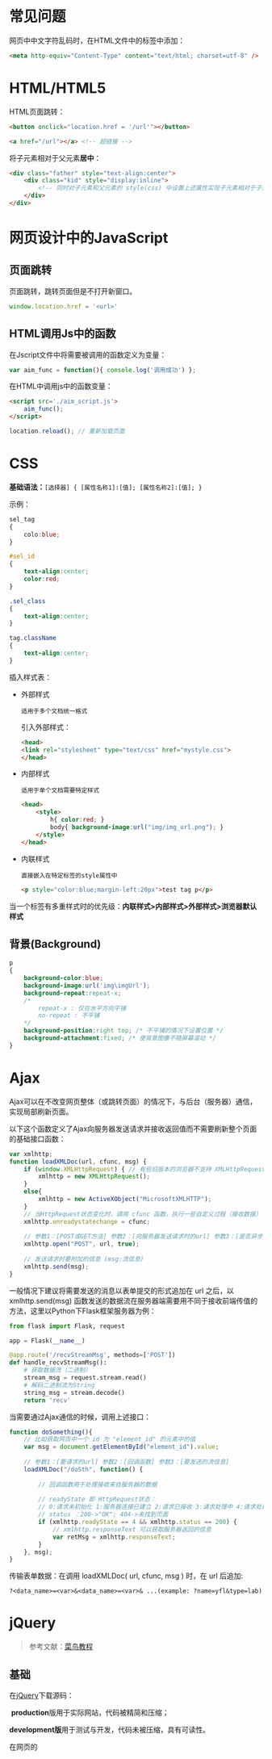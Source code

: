 # 常见问题

网页中中文字符乱码时，在HTML文件中的<head>标签中添加：

```html
<meta http-equiv="Content-Type" content="text/html; charset=utf-8" />
```

# HTML/HTML5

HTML页面跳转：

```html
<button onclick="location.href = '/url'"></button>

<a href="/url"></a> <!-- 超链接 -->
```

将子元素相对于父元素**居中**：

```html
<div class="father" style="text-align:center">
	<div class="kid" style="display:inline">
        <!-- 同时对子元素和父元素的 style(css) 中设置上述属性实现子元素相对于子元素的相对布局 -->
    </div>
</div>
```

# 网页设计中的JavaScript

## 页面跳转

页面跳转，跳转页面但是不打开新窗口。

```javascript
window.location.href = '<url>'
```

## HTML调用Js中的函数

在Jscript文件中将需要被调用的函数定义为变量：

```javascript
var aim_func = function(){ console.log('调用成功') };
```

在HTML中调用js中的函数变量：

```html
<script src='./aim_script.js'>
	aim_func();
</script>
```

```javascript
location.reload(); // 重新加载页面
```

# CSS

**基础语法：**`[选择器] { [属性名称1]:[值]; [属性名称2]:[值]; }`

示例：

```css
sel_tag
{
    colo:blue;
}

#sel_id
{
    text-align:center;
    color:red;
}

.sel_class
{
    text-align:center;
}

tag.className
{
    text-align:center;
}
```



插入样式表：

- 外部样式

  `适用于多个文档统一格式`

  引入外部样式：

  ```html
  <head>
  <link rel="stylesheet" type="text/css" href="mystyle.css">
  </head>
  ```

  

- 内部样式

  `适用于单个文档需要特定样式`

  ```html
  <head>
      <style>
          h{ color:red; }
          body{ background-image:url("img/img_url.png"); }
      </style>
  </head>
  ```

  

- 内联样式

  `直接嵌入在特定标签的style属性中`

  ```html
  <p style="color:blue;margin-left:20px">test tag p</p>
  ```

当一个标签有多重样式时的优先级：**内联样式>内部样式>外部样式>浏览器默认样式**

## 背景(Background)

```css
p
{
    background-color:blue;
    background-image:url('img\imgUrl');
    background-repeat:repeat-x;
    /*
    	repeat-x : 仅在水平方向平铺
    	no-repeat : 不平铺
    */
    background-position:right top; /* 不平铺的情况下设置位置 */
    background-attachment:fixed; /* 使背景图像不随屏幕滚动 */
}
```



# Ajax

Ajax可以在不改变网页整体（或跳转页面）的情况下，与后台（服务器）通信，实现局部刷新页面。

以下这个函数定义了Ajax向服务器发送请求并接收返回值而不需要刷新整个页面的基础接口函数：

```javascript
var xmlhttp;
function loadXMLDoc(url, cfunc, msg) {
    if (window.XMLHttpRequest) { // 有些旧版本的浏览器不支持 XMLHttpRequest()
        xmlhttp = new XMLHttpRequest();
    }
    else{
        xmlhttp = new ActiveXObject("MicrosoftXMLHTTP");
    }
    // 当HttpRequest状态变化时，调用 cfunc 函数，执行一些自定义过程（接收数据）
    xmlhttp.onreadystatechange = cfunc;
    
    // 参数1：[POST或GET方法] 参数2：[向服务器发送请求时的url] 参数3：[是否异步?true/false]
    xmlhttp.open("POST", url, true);
    
    // 发送请求时要附加的信息 (msg:流信息)
    xmlhttp.send(msg);
}
```

一般情况下建议将需要发送的消息以表单提交的形式追加在 url 之后，以 xmlhttp.send(msg) 函数发送的数据流在服务器端需要用不同于接收前端传值的方法，这里以Python下Flask框架服务器为例：

```python
from flask import Flask, request

app = Flask(__name__)

@app.route('/recvStreamMsg', methods=['POST'])
def handle_recvStreamMsg():
    # 获取数据流（二进制）
    stream_msg = request.stream.read()
    # 解码二进制流为String
    string_msg = stream.decode()
    return 'recv'
```



当需要通过Ajax通信的时候，调用上述接口：

```javascript
function doSomething(){
    // 比如获取网页中一个 id 为 "element_id" 的元素中的值
    var msg = document.getElementById("element_id").value;
    
    // 参数1：[要请求的url] 参数2：[回调函数] 参数3：[要发送的流信息]
    loadXMLDoc("/doSth", function() {
        
        // 回调函数用于处理接收来自服务器的数据
        
        // readyState 即 HttpRequest状态：
        // 0:请求未初始化 1:服务器连接已建立 2:请求已接收 3:请求处理中 4:请求处理完成且响应就绪
        // status ：200->"OK"; 404->未找到页面
        if (xmlhttp.readyState == 4 && xmlhttp.status == 200) {
            // xmlhttp.responseText 可以获取服务器返回的信息
            var retMsg = xmlhttp.responseText;
        }
    }, msg);
}
```

传输表单数据：在调用 loadXMLDoc( url, cfunc, msg ) 时，在 url 后追加:

`?<data_name>=<var>&<data_name>=<var>& ...(example: ?name=yfl&type=lab)`

# jQuery

> 参考文献：[菜鸟教程](https://www.runoob.com/jquery/jquery-tutorial.html)

## 基础

在[jQuery](https://jquery.com/download/)下载源码：

​	**production**版用于实际网站，代码被精简和压缩；

​	**development版**用于测试与开发，代码未被压缩，具有可读性。

在网页的 <script> 标签中添加 jQuery：

```html
<head>
    <script src="jquery-1.10.2.min.js"></script>
</head>
```

**注意：** <script> 标签中 src 属性后的 url 中的 jQuery 版本、地址和实际情况一致。

**入口函数**：在页面完全加载后执行该函数，将诸如**事件监听**的函数定义在这里可以防止页面在完全加载之前就执行jQuery。

**所有的jQuery函数都应该定义于此，否则无法生效**

```javascript
$(function() {
    // do sth.
})；
```

**此外jQuery找不到动态生成的元素，可以通过为动态元素建立监听实现**

```javascript
div += '<li id='动态元素' onclick='li-click(this)'></li>';

function li-click(obj){
    $(obj).attr('id');
}
```

**调用jQuery中的函数**

```js
$(function(){
    window.jQueryFunction = function(xx){ // jQuery内部声明
        // 程序代码
    }
});

jQueryFunction(xx); // 调用jQuery内部函数
```



## 元素选择

jQuery的主要功能：HTML元素选取、元素操作、CSS操作、事件、特效、DOM遍历、AJAX以及更多框架。

基础语法：$(selector).action() `通过$定义jQuery；selector选择HTML元素；action执行操作`

[**元素选择器**](https://www.runoob.com/jquery/jquery-selectors.html) **（$）：**

- $("*") ：选择所有元素；
- $(this) ：选择当前元素；
- $("p") ：选择所有 <p> 标签；
- $(".lab") ：选择所有 class 为 lab 的元素；
- $("p.lab") ：选择所有 class 为 "lab" 的 <p> 标签；
- $("#yfl") ：选择 id 为 "yfl" 的元素。

**元素属性选择：**

- css() 方法：该方法可以选择或设置元素中style属性（即css样式），获得或者改变它们的值。

```javascript
$('div').css('background-color', 'blue');
$('div').css('background-color');
```

- attr() 方法：该方法可以获得或改变元素中的属性值。

```javascript
$('div').attr('id', 'yfl-lab');
$('div').attr('id');
```

**值的获取：**

```javascript
$('div').value();
$('div').html();
$('div').text();
```



[**事件**](https://www.runoob.com/jquery/jquery-events.html)**：**

```javascript
$( <element> ).event( function() ) // 当选择的元素对应的action事件发生时执行function()函数
```

- click( ) : 鼠标**点击元素**时触发；
- dblclick( ) : 鼠标**双击元素**时触发；
- mouseenter( ) : 鼠标**穿过（移入/进入）元素**时触发；
- mouseleave() : 鼠标**离开元素**时触发；
- mousedown( ) : 鼠标**移到元素上方并按下按键**时触发；
- mouseup( ) : 鼠标**在元素上松开按键**时触发；
- hover( function1(), function2() ) : 鼠标**移动到元素**时触发第一个函数，**离开元素**时触发第二个函数；

**[动作](https://www.runoob.com/jquery/jquery-hide-show.html)（效果）：**

与事件类似，但区别在于当执行到当前代码时，相应的元素会执行相应动作。

## 添加/删除元素

删除元素：

remove() : 删除被选元素。

添加元素：

append('txt') : 在被选元素的结尾插入内容；

prepend('txt') : 在被选元素的开头插入内容；

after('txt') : 在被选元素之后插入内容；

before('txt') : 在被选元素之前插入内容。

## jQuery遍历

### 祖先遍历

**parent()**

获得元素的父元素：

```javascript
$('span').parent().attr('id', 'parent');
```

**parents()**

获得元素的所有祖先元素（即包含该元素的所有元素，层层向上，直到文档根元素<html>:

```javascript
$('span').parents().css('background-color', 'red');
```

**parentsUntil()**

```javascript
$('span').parentsUntil('div'); // 返回<span>到<div>之间的所有元素（不包括<span>和<div>）
```

### 后代遍历

**children()**: 返回所有直接子元素。

**find()**

返回所有后代元素，只到最内层：

```javascript
$('div').find('span'); // 返回所有后代中的<span>
$('div').find('*'); // 返回所有后代
```

### 同胞（同级）遍历

**siblings()**

返回所有同级元素：

```
$('div').siblings(); // 返回所有同级元素
$('div').siblings('div'); // 返回所有标签为<div>的同级元素
```

**next()**: 返回下一个同级元素。

**nextAll()**: 返回所有跟随的同级元素。

**nextUntil( 'div' )**: 返回该元素之后，直到标签div之前的所有同级元素。

**prev(), prevAll(), prevUntil()** : 返回之前的所有同级元素。

### 过滤遍历

**first()**: 返回被选元素的首个元素。`$('div p').first() // 返回首个div内部的p元素`

**last()**: 与之前类似，返回被选元素的最后一个元素。

**filter()**: 

```javascript
// 返回所有类名为url的p元素
$('p').filter('.url');
```

**not()**:

```javascript
// 返回所有类名不是url的p元素
$('p').not('.url');
```



## jQuery中的Ajax

**load()**

该方法主要用于向服务器请求加载文件，并自动地将服务器返回的值送到jQuery选择器选择的元素中。

```javascript
$(selector).load(URL,data,callback);
```

- URL :请求 url
- data :要发送的**表单数据**
- callback :**回调函数**

**get()**

该方法用于向服务器以 GET 的形式通信。

```js
$.get(URL,callback);
```

- URL :请求 url
- callback :**回调函数**

**post()**

该方法用于向服务器以 POST 的形式通信。

```javascript
$.post(URL,data,callback);
```

- URL :请求 url
- data :要发送的**流数据**
- callback :**回调函数**

`注1：jQuery中回调函数被定义为 function(data, status) data为从服务器返回的数据; status为当前状态。`

`注2：data中的数据为流数据，表单数据通过在url后加'?id=1'的方式提交。`

**示例程序：**

客户端代码：

```javascript
$(function () {
	$("#retMsg").load("/test?send=ok", "streamMsg", function (data, status) {
		console.log('data:', data, '\nstatus:', status);
	});
});
```

这些附带数据均以表单提交形式附加，在服务器端用接收表单的方法接收数据即可，服务器端代码（以Python Flask框架为例）：

```python
@app.route('/test', methods=['POST', 'GET'])
def handle_send():
	print(request.args.get('send'), request.stream.read().decode())
	return 'return ok'
```

# Bootstrap

## 基础

添加Boostrap：

```html
<html>
<head>
    <link href="css/bootstrap.min.css" rel="stylesheet" />
    <!-- bootstrap.min.js文件依赖jQuery，如果在引用bootstrap.min.js之前未引用jQuery则会报错 -->
    <script src="js/jquery-3.4.1.min.js"></script>
    <script src="js/bootstrap.min.js"></script>
</head>
<body>
    <h1>hello world</h1>
</body>
</html>
```

## 网格系统

> [参考文献](https://www.runoob.com/bootstrap/bootstrap-grid-system.html)

在Bootstrap中，元素的定位主要依赖于网格系统，网格系统需要定义在容器中：

```html
<div class="container">
	<!-- 这里是一个网格系统 -->
</div>
```

网格系统以行为基本单位：

```html
<div class="row">
    <!-- 这是一行 -->
</div>
```



每个行中有12列（12为最大值，设置多个列宽的时候应合理安排列宽使得每行总是为12列）：

```html
<div class="row">
    <!-- 这是一行 -->
    <div class="col-md-4">这是一个占宽为4的列</div>
    <div class="col-md-8">这是一个占宽为8的列</div>
</div>
```

## 组件

### 滚动条

**定义：**

```html
<div class='pre-scrollable'>
    <div class='elements'>
        <!-- do sth. -->
    </div>
</div>
```

**操作：**

- 设置滚动条位置：

```javascript
$('选中目标滚动条元素').scrollTop( value ); // value为数字，取值范围大于等于0

// 设置滚动条至最底部
var aimDiv = document.getElementById("msgScroller");
aimDiv.scrollTop = aimDiv.scrollHeight;
```

# D3.js

> [来源](https://d3js.org/)	[中文教程](https://github.com/d3/d3/wiki/API--%E4%B8%AD%E6%96%87%E6%89%8B%E5%86%8C)

`一个用于实现数据可视化的JavaScript函数库`

## get start

```html
<script src="d3.min.js"></script>
```

# jTopo

> [来源](http://www.jtopo.com/)

`一个用于绘制网络拓扑图的JavaScript函数库`

